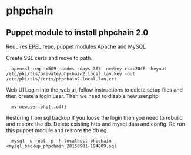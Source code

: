 # phpchain



## Puppet module to install phpchain 2.0

Requires EPEL repo, puppet modules Apache and MySQL

Create SSL certs and move to path.

```
  openssl req -x509 -nodes -days 365 -newkey rsa:2048 -keyout /etc/pki/tls/private/phpchain2.local.lan.key -out /etc/pki/tls/certs/phpchain2.local.lan.crt
```

Web UI
Login into the web ui, follow instructions to delete setup files and then create a login user. 
Then we need to disable newuser.php

```
  mv newuser.php{,.off}
```

Restoring from sql backup
If you loose the login then you need to rebuild and restore the db.
Delete existing http and mysql data and config.
Re run this puppet module and restore the db eg.

```
  mysql -u root -p -h localhost phpchain <mysql_backup_phpchain_20150901-194809.sql
```
